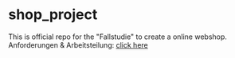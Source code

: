 # shop_project
This is official repo for the "Fallstudie" to create a online webshop.
Anforderungen & Arbeitsteilung: [click here](https://1drv.ms/w/c/f58fdf3a788b1849/EQMUdkwwzmFIi7L8hfMAUBkBHGhNPsBUUkpxvhRswIAv3w?e=txEb3C)

